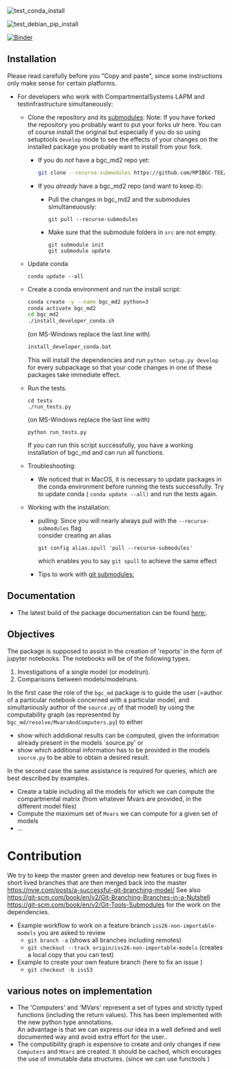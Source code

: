 
![test_conda_install](https://github.com/MPIBGC-TEE/bgc_md2/workflows/test_conda_developer_installation/badge.svg)

![test_debian_pip_install](https://github.com/MPIBGC-TEE/bgc_md2/workflows/install_with_pip_on_ubuntu_and_test/badge.svg)

[![Binder](https://mybinder.org/badge_logo.svg)](https://mybinder.org/v2/gh/MPIBGC-TEE/bgc_md2/binder)

## Installation

Please read carefully before you  "Copy and paste", since some instructions only make sense for certain platforms.

* For developers who work with CompartmentalSystems LAPM and testinfrastructure simultaneously: 
   * Clone the repository and its [submodules](https://git-scm.com/book/en/v2/Git-Tools-Submodules):
     Note: 
     If you have forked the repository you probably want to put your forks ulr here.
     You can of course install the original but especially if you do so using setuptools `develop` mode
     to see the effects of your changes on the installed package you probably want to install from your fork.

     * If you do *not* have a bgc_md2 repo yet:
       ```bash
       git clone --recurse-submodules https://github.com/MPIBGC-TEE/bgc_md2.git
       ```

       
     * If you *already* have a bgc_md2 repo (and want to keep it):
        * Pull the changes in bgc_md2 and the submodules simultaneuously:
          ```
          git pull --recurse-submodules
          ```
        * Make sure that the submodule folders in `src` are not empty. 
          ```
          git submodule init
          git submodule update
          ```
   * Update conda
     ```
     conda update --all
     ```
   * Create a conda environment and run the install script:
     ```bash 
     conda create -y --name bgc_md2 python=3
     conda activate bgc_md2
     cd bgc_md2
     ./install_developer_conda.sh 
     ```
     (on MS-Windows replace the last line with)
     ```bash
     install_developer_conda.bat 
     ```
     This will install the dependencies and run ```python setup.py develop``` for every subpackage so that your code changes 
     in one of these packages take immediate effect.
     
   * Run the tests.
      ```
      cd tests
      ./run_tests.py
      ```
     (on MS-Windows replace the last line with)
     ```
     python run_tests.py
     ```
      If you can run this script successfully, you have a working installation of bgc_md and can run all functions. 
  
   * Troubleshooting:
      * We noticed that in MacOS, it is necessary to update packages in the conda environment before running the tests successfully.
        Try to update conda ( ```conda update --all)``` and run the tests again.
        
   * Working with the installation:
      * pulling:
        Since you will nearly always pull with the ```--recurse-submodules``` flag   
        consider creating an alias
        ```
        git config alias.spull 'pull --recurse-submodules'
        ```
        which enables you to say  ```git spull``` to achieve the same effect
        
      * Tips to work with [git submodules:](https://git-scm.com/book/en/v2/Git-Tools-Submodules)
   

## Documentation
* The latest build of the package documentation can be found [here:](https://mpibgc-tee.github.io/bgc_md2/).


## Objectives
The package is supposed to assist in the creation of 'reports' in the form of jupyter notebooks.
The notebooks will be of the following types.
1. Investigations of a single model (or modelrun).
1. Comparisons between models/modelruns.

In the first case the role of the `bgc_md` package is to guide the user (=author of a particular notebook concerned with a particular model, and simultaniously author of the `source.py` of that model) by using the computability graph (as represented by `bgc_md/resolve/MvarsAndComputers.py`) to either
* show which addidional results can be computed, given the information already present in the models `source.py' or
* show which additional information has to be provided in the models `source.py` to be able to obtain a desired result.

In the second case the same assistance is required for queries, which are best described by examples. 
* Create a table including all the models for which we can compute the compartmental matrix (from whatever Mvars are provided, in the different model files)
* Compute the maximum set of `Mvars` we can compute for a given set of models
* ...

# Contribution
We try to keep the master green and develop new features or bug fixes in short lived branches that are then 
merged back into the master https://nvie.com/posts/a-successful-git-branching-model/
See also https://git-scm.com/book/en/v2/Git-Branching-Branches-in-a-Nutshell
https://git-scm.com/book/en/v2/Git-Tools-Submodules for the work on the dependencies.

* Example workflow to work on a feature branch `iss26-non-importable-models` you are asked to review 
  * `git branch -a` (shows all branches including remotes)
  * `git checkout --track origin/iss26-non-importable-models` (creates a local copy that you can test)
* Example to create your own feature branch (here to fix an issue )
  * `git checkout -b iss53`

## various notes on implementation

* The 'Computers' and 'MVars' represent a set of types and strictly typed
  functions (including the return values).
  This has been implemented with the new python type annotations.  
  An advantage is that we can express our
  idea in a well defined and well documented way and avoid extra effort for the
  user..  
* The computibility graph is expensive to create and only changes if new
  `Computers` and `MVars` are created.  It should be cached, which encurages
  the use of immutable data structures. (since we can use functools )
